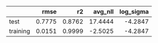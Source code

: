 |          |   rmse |     r2 |   avg_nll |   log_sigma |
|:---------|-------:|-------:|----------:|------------:|
| test     | 0.7775 | 0.8762 |   17.4444 |     -4.2847 |
| training | 0.0151 | 0.9999 |   -2.5025 |     -4.2847 |